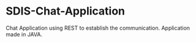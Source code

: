 # SDIS-Chat-Application
Chat Application using REST to establish the communication.
Application made in JAVA.
